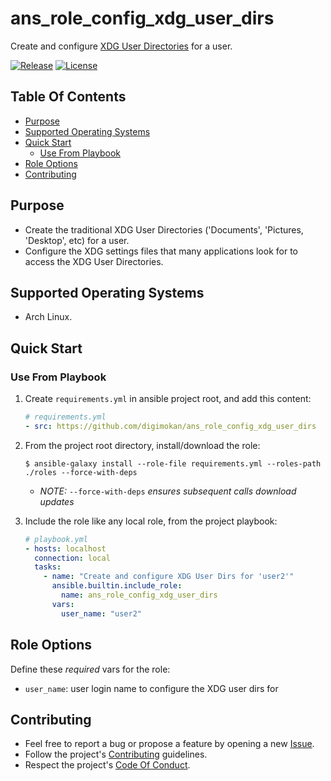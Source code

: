 # ans_role_config_xdg_user_dirs

Create and configure
[XDG User Directories](https://www.freedesktop.org/wiki/Software/xdg-user-dirs/)
for a user.

[![Release](https://img.shields.io/github/release/digimokan/ans_role_config_xdg_user_dirs.svg?label=release)](https://github.com/digimokan/ans_role_config_xdg_user_dirs/releases/latest "Latest Release Notes")
[![License](https://img.shields.io/badge/license-MIT-blue.svg?label=license)](LICENSE.md "Project License")

## Table Of Contents

* [Purpose](#purpose)
* [Supported Operating Systems](#supported-operating-systems)
* [Quick Start](#quick-start)
    * [Use From Playbook](#use-from-playbook)
* [Role Options](#role-options)
* [Contributing](#contributing)

## Purpose

* Create the traditional XDG User Directories ('Documents', 'Pictures,
  'Desktop', etc) for a user.
* Configure the XDG settings files that many applications look for to access the
  XDG User Directories.

## Supported Operating Systems

* Arch Linux.

## Quick Start

### Use From Playbook

1. Create `requirements.yml` in ansible project root, and add this content:

   ```yaml
   # requirements.yml
   - src: https://github.com/digimokan/ans_role_config_xdg_user_dirs
   ```

2. From the project root directory, install/download the role:

   ```shell
   $ ansible-galaxy install --role-file requirements.yml --roles-path ./roles --force-with-deps
   ```

   * _NOTE:_ `--force-with-deps` _ensures subsequent calls download updates_

3. Include the role like any local role, from the project playbook:

   ```yaml
   # playbook.yml
   - hosts: localhost
     connection: local
     tasks:
       - name: "Create and configure XDG User Dirs for 'user2'"
         ansible.builtin.include_role:
           name: ans_role_config_xdg_user_dirs
         vars:
           user_name: "user2"
   ```

## Role Options

Define these _required_ vars for the role:

  * `user_name`: user login name to configure the XDG user dirs for

## Contributing

* Feel free to report a bug or propose a feature by opening a new
  [Issue](https://github.com/digimokan/ans_role_config_xdg_user_dirs/issues).
* Follow the project's [Contributing](CONTRIBUTING.md) guidelines.
* Respect the project's [Code Of Conduct](CODE_OF_CONDUCT.md).

